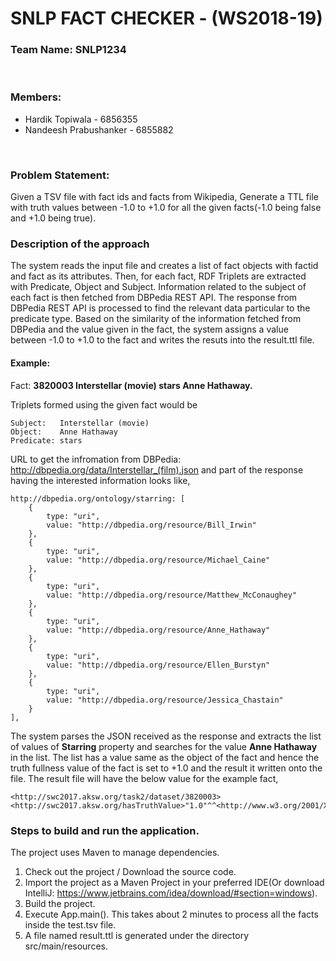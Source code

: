 # SNLP FACT CHECKER - (WS2018-19)

### Team Name: SNLP1234
<br/>

### Members:

* Hardik Topiwala - 6856355
* Nandeesh Prabushanker - 6855882
<br/>

### Problem Statement:

   Given a TSV file with fact ids and facts from Wikipedia, Generate a TTL file with truth values between -1.0 to +1.0 for all the given facts(-1.0 being false and +1.0 being true).
<br/>

### Description of the approach

The system reads the input file and creates a list of fact objects with factid and fact as its attributes. Then, for each fact, RDF Triplets are extracted with Predicate, Object and Subject. Information related to the subject of each fact is then fetched from DBPedia REST API. The response from DBPedia REST API is processed to find the relevant data particular to the predicate type. Based on the similarity of the information fetched from DBPedia and the value given in the fact, the system assigns a value between -1.0 to +1.0 to the fact and writes the resuts into the result.ttl file.

#### Example:

Fact: **3820003	Interstellar (movie) stars Anne Hathaway.**

Triplets formed using the given fact would be
```
Subject:   Interstellar (movie)
Object:    Anne Hathaway
Predicate: stars
```

URL to get the infromation from DBPedia: http://dbpedia.org/data/Interstellar_(film).json and part of the response having the interested information looks like,

```
http://dbpedia.org/ontology/starring: [
	{
		type: "uri",
		value: "http://dbpedia.org/resource/Bill_Irwin"
	},
	{
		type: "uri",
		value: "http://dbpedia.org/resource/Michael_Caine"
	},
	{
		type: "uri",
		value: "http://dbpedia.org/resource/Matthew_McConaughey"
	},
	{
		type: "uri",
		value: "http://dbpedia.org/resource/Anne_Hathaway"
	},
	{
		type: "uri",
		value: "http://dbpedia.org/resource/Ellen_Burstyn"
	},
	{
		type: "uri",
		value: "http://dbpedia.org/resource/Jessica_Chastain"
	}
],
```

The system parses the JSON received as the response and extracts the list of values of **Starring** property and searches for the value **Anne Hathaway** in the list. The list has a value same as the object of the fact and hence the truth fullness value of the fact is set to +1.0 and the result it written onto the file. The result file will have the below value for the example fact,

```
<http://swc2017.aksw.org/task2/dataset/3820003><http://swc2017.aksw.org/hasTruthValue>"1.0"^^<http://www.w3.org/2001/XMLSchema#double>.
```

### Steps to build and run the application.
The project uses Maven to manage dependencies.
1. Check out the project / Download the source code.
2. Import the project as a Maven Project in your preferred IDE(Or download IntelliJ: https://www.jetbrains.com/idea/download/#section=windows).
3. Build the project.
4. Execute App.main(). This takes about 2 minutes to process all the facts inside the test.tsv file.
5. A file named result.ttl is generated under the directory src/main/resources. 

